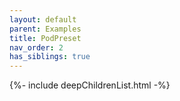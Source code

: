 ```yaml
---
layout: default
parent: Examples
title: PodPreset
nav_order: 2
has_siblings: true
---
```

{%- include deepChildrenList.html -%}